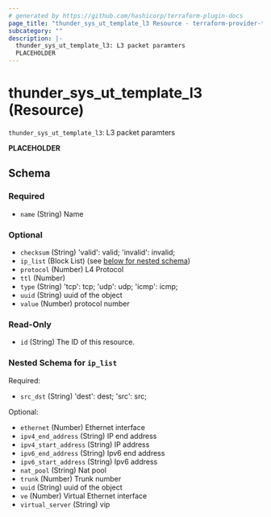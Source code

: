 ```yaml
---
# generated by https://github.com/hashicorp/terraform-plugin-docs
page_title: "thunder_sys_ut_template_l3 Resource - terraform-provider-thunder"
subcategory: ""
description: |-
  thunder_sys_ut_template_l3: L3 packet paramters
  PLACEHOLDER
---
```


# thunder_sys_ut_template_l3 (Resource)

`thunder_sys_ut_template_l3`: L3 packet paramters

__PLACEHOLDER__



<!-- schema generated by tfplugindocs -->
## Schema

### Required

- `name` (String) Name

### Optional

- `checksum` (String) 'valid': valid; 'invalid': invalid;
- `ip_list` (Block List) (see [below for nested schema](#nestedblock--ip_list))
- `protocol` (Number) L4 Protocol
- `ttl` (Number)
- `type` (String) 'tcp': tcp; 'udp': udp; 'icmp': icmp;
- `uuid` (String) uuid of the object
- `value` (Number) protocol number

### Read-Only

- `id` (String) The ID of this resource.

<a id="nestedblock--ip_list"></a>
### Nested Schema for `ip_list`

Required:

- `src_dst` (String) 'dest': dest; 'src': src;

Optional:

- `ethernet` (Number) Ethernet interface
- `ipv4_end_address` (String) IP end address
- `ipv4_start_address` (String) IP address
- `ipv6_end_address` (String) Ipv6 end address
- `ipv6_start_address` (String) Ipv6 address
- `nat_pool` (String) Nat pool
- `trunk` (Number) Trunk number
- `uuid` (String) uuid of the object
- `ve` (Number) Virtual Ethernet interface
- `virtual_server` (String) vip


